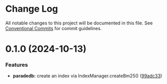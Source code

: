 # Change Log

All notable changes to this project will be documented in this file.
See [Conventional Commits](https://conventionalcommits.org) for commit guidelines.

# 0.1.0 (2024-10-13)


### Features

* **paradedb:** create an index via IndexManager.createBm25() ([99adc33](https://github.com/waitingsong/npm-mono-base/commit/99adc338c5e773a918f01f284437fbd9ff0f4406))
